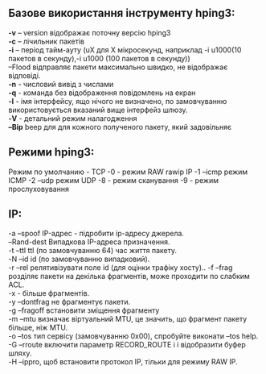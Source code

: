 ## Базове використання інструменту hping3:  
**-v** – version відображає поточну версію hping3  
**-c** – лічильник пакетів  
**-i** – період тайм-ауту (uX для X мікросекунд, наприклад -i u1000(10 пакетов в секунду),-i u1000 (100 пакетов в секунду))        
       –Flood відправляє пакети максимально швидко, не відображає відповіді.  
**-n** - числовий вивід з числами  
**-q** - команда без відображення повідомлень на екран  
**-I** - імя інтерфейсу, ящо нічого не визначено, по замовчуванню використовується вказаний вище інтерфейз шлюзу.  
**-V** - детальний режим налагодження  
**–Bip** beep для для кожного полученого пакету, який задовільняє

## Режими hping3:

Режим по умолчанию - TCP
-0 - режим RAW rawip IP
-1 –icmp режим ICMP
-2 –udp режим UDP
-8 - режим сканування
-9 - режим прослуховування

 ## IP:

 -a –spoof IP-адрес - підробити ip-адресу джерела.  
–Rand-dest Випадкова IP-адреса призначення.  
-t –ttl ttl (по замовчуванню 64) час життя пакету.  
-N –id id (по замовчуванню випадковий).  
-r –rel релятивізувати поле id (для оцінки трафіку хосту).. 
-f –frag розділяє пакети на декілька фрагментів, може проходити по слабким ACL.  
-x - більше фрагментів.  
-y –dontfrag не фрагментує пакети.  
-g –fragoff встановити зміщення фрагменту  
-m –mtu визначає віртуальний MTU, це значить, що фрагмент пакету більше, ніж MTU.  
-o –tos тип сервісу (замовчуванню 0x00), спробуйте виконати –tos help.    
-G –rroute включити параметр RECORD_ROUTE і і відобразити буфер шляху.  
-H –ippro, щоб встановити протокол IP, тільки для режиму RAW IP.  
